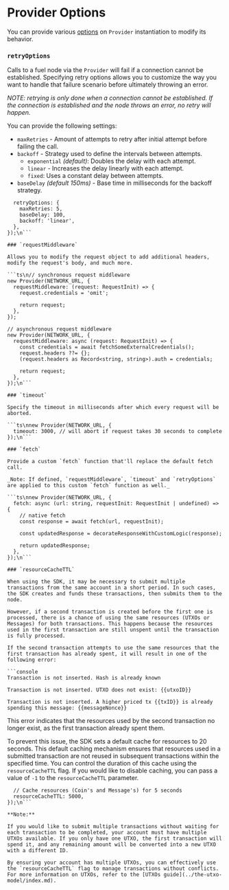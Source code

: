 # Provider Options

You can provide various [options](DOCS_API_URL/types/_fuel_ts_account.ProviderOptions.html) on `Provider` instantiation to modify its behavior.

### `retryOptions`

Calls to a fuel node via the `Provider` will fail if a connection cannot be established.
Specifying retry options allows you to customize the way you want to handle that failure scenario before ultimately throwing an error.

_NOTE: retrying is only done when a connection cannot be established. If the connection is established and the node throws an error, no retry will happen._

You can provide the following settings:

- `maxRetries` - Amount of attempts to retry after initial attempt before failing the call.
- `backoff` - Strategy used to define the intervals between attempts.
  - `exponential` _(default)_: Doubles the delay with each attempt.
  - `linear` - Increases the delay linearly with each attempt.
  - `fixed`: Uses a constant delay between attempts.
- `baseDelay` _(default 150ms)_ - Base time in milliseconds for the backoff strategy.

```ts\nnew Provider(NETWORK_URL, {
  retryOptions: {
    maxRetries: 5,
    baseDelay: 100,
    backoff: 'linear',
  },
});\n```

### `requestMiddleware`

Allows you to modify the request object to add additional headers, modify the request's body, and much more.

```ts\n// synchronous request middleware
new Provider(NETWORK_URL, {
  requestMiddleware: (request: RequestInit) => {
    request.credentials = 'omit';

    return request;
  },
});

// asynchronous request middleware
new Provider(NETWORK_URL, {
  requestMiddleware: async (request: RequestInit) => {
    const credentials = await fetchSomeExternalCredentials();
    request.headers ??= {};
    (request.headers as Record<string, string>).auth = credentials;

    return request;
  },
});\n```

### `timeout`

Specify the timeout in milliseconds after which every request will be aborted.

```ts\nnew Provider(NETWORK_URL, {
  timeout: 3000, // will abort if request takes 30 seconds to complete
});\n```

### `fetch`

Provide a custom `fetch` function that'll replace the default fetch call.

_Note: If defined, `requestMiddleware`, `timeout` and `retryOptions` are applied to this custom `fetch` function as well._

```ts\nnew Provider(NETWORK_URL, {
  fetch: async (url: string, requestInit: RequestInit | undefined) => {
    // native fetch
    const response = await fetch(url, requestInit);

    const updatedResponse = decorateResponseWithCustomLogic(response);

    return updatedResponse;
  },
});\n```

### `resourceCacheTTL`

When using the SDK, it may be necessary to submit multiple transactions from the same account in a short period. In such cases, the SDK creates and funds these transactions, then submits them to the node.

However, if a second transaction is created before the first one is processed, there is a chance of using the same resources (UTXOs or Messages) for both transactions. This happens because the resources used in the first transaction are still unspent until the transaction is fully processed.

If the second transaction attempts to use the same resources that the first transaction has already spent, it will result in one of the following error:

```console
Transaction is not inserted. Hash is already known

Transaction is not inserted. UTXO does not exist: {{utxoID}}

Transaction is not inserted. A higher priced tx {{txID}} is already spending this message: {{messageNonce}}
```

This error indicates that the resources used by the second transaction no longer exist, as the first transaction already spent them.

To prevent this issue, the SDK sets a default cache for resources to 20 seconds. This default caching mechanism ensures that resources used in a submitted transaction are not reused in subsequent transactions within the specified time. You can control the duration of this cache using the `resourceCacheTTL` flag. If you would like to disable caching, you can pass a value of `-1` to the `resourceCacheTTL` parameter.

```ts\nnew Provider(NETWORK_URL, {
  // Cache resources (Coin's and Message's) for 5 seconds
  resourceCacheTTL: 5000,
});\n```

**Note:**

If you would like to submit multiple transactions without waiting for each transaction to be completed, your account must have multiple UTXOs available. If you only have one UTXO, the first transaction will spend it, and any remaining amount will be converted into a new UTXO with a different ID.

By ensuring your account has multiple UTXOs, you can effectively use the `resourceCacheTTL` flag to manage transactions without conflicts. For more information on UTXOs, refer to the [UTXOs guide](../the-utxo-model/index.md).
